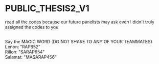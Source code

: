 # PUBLIC_THESIS2_V1

read all the codes because our future panelists may ask even I didn't truly assigned the codes to you

<br>Say the MAGIC WORD (DO NOT SHARE TO ANY OF YOUR TEAMMATES)
<br>Lenon: "RAP852"
<br>Rillon: "SARAP654"
<br>Salamat: "MASARAP456"
